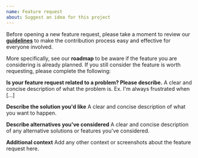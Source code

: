 ```yaml
---
name: Feature request
about: Suggest an idea for this project
---
```


Before opening a new feature request, please take a moment to review our [**guidelines**](https://gobstones.github.io/gobstones-guidelines/) to make the contribution process easy and effective for everyone involved.

More specifically, see our **roadmap** to be aware if the feature you are considering is already planned. If you still consider the feature is worth requesting, please complete the following:

**Is your feature request related to a problem? Please describe.**
A clear and concise description of what the problem is. Ex. I'm always frustrated when [...]

**Describe the solution you'd like**
A clear and concise description of what you want to happen.

**Describe alternatives you've considered**
A clear and concise description of any alternative solutions or features you've considered.

**Additional context**
Add any other context or screenshots about the feature request here.
